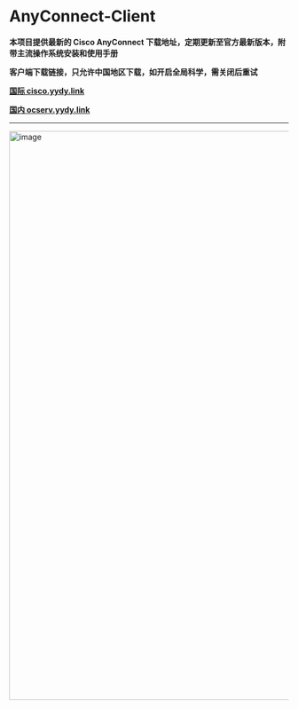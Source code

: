 # AnyConnect-Client

**本项目提供最新的 Cisco AnyConnect 下载地址，定期更新至官方最新版本，附带主流操作系统安装和使用手册**

**客户端下载链接，只允许中国地区下载，如开启全局科学，需关闭后重试**

**[国际 cisco.yydy.link](https://cisco.yydy.link)**

**[国内 ocserv.yydy.link](https://ocserv.yydy.link:2023)**

---

<img width="1033" height="1026" alt="image" src="https://github.com/user-attachments/assets/195d07bc-c163-4a2f-8f3a-90ef26cfca74" />
